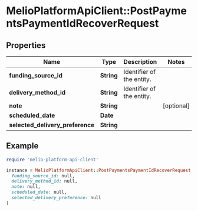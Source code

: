 # MelioPlatformApiClient::PostPaymentsPaymentIdRecoverRequest

## Properties

| Name | Type | Description | Notes |
| ---- | ---- | ----------- | ----- |
| **funding_source_id** | **String** | Identifier of the entity. |  |
| **delivery_method_id** | **String** | Identifier of the entity. |  |
| **note** | **String** |  | [optional] |
| **scheduled_date** | **Date** |  |  |
| **selected_delivery_preference** | **String** |  |  |

## Example

```ruby
require 'melio-platform-api-client'

instance = MelioPlatformApiClient::PostPaymentsPaymentIdRecoverRequest.new(
  funding_source_id: null,
  delivery_method_id: null,
  note: null,
  scheduled_date: null,
  selected_delivery_preference: null
)
```


